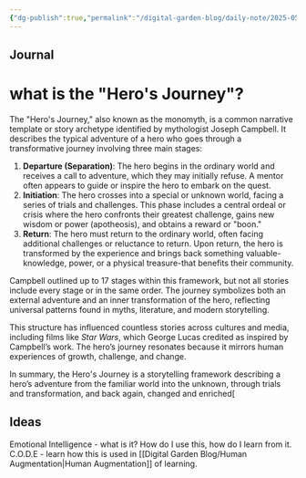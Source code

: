 ```yaml
---
{"dg-publish":true,"permalink":"/digital-garden-blog/daily-note/2025-05-21/","tags":["#dailynote"]}
---
```


## Journal
# what is the "Hero's Journey"?

The "Hero's Journey," also known as the monomyth, is a common narrative template or story archetype identified by mythologist Joseph Campbell. It describes the typical adventure of a hero who goes through a transformative journey involving three main stages:

1. **Departure (Separation)**: The hero begins in the ordinary world and receives a call to adventure, which they may initially refuse. A mentor often appears to guide or inspire the hero to embark on the quest.
2. **Initiation**: The hero crosses into a special or unknown world, facing a series of trials and challenges. This phase includes a central ordeal or crisis where the hero confronts their greatest challenge, gains new wisdom or power (apotheosis), and obtains a reward or "boon."
3. **Return**: The hero must return to the ordinary world, often facing additional challenges or reluctance to return. Upon return, the hero is transformed by the experience and brings back something valuable-knowledge, power, or a physical treasure-that benefits their community.

Campbell outlined up to 17 stages within this framework, but not all stories include every stage or in the same order. The journey symbolizes both an external adventure and an inner transformation of the hero, reflecting universal patterns found in myths, literature, and modern storytelling.

This structure has influenced countless stories across cultures and media, including films like *Star Wars*, which George Lucas credited as inspired by Campbell’s work. The hero’s journey resonates because it mirrors human experiences of growth, challenge, and change.

In summary, the Hero's Journey is a storytelling framework describing a hero’s adventure from the familiar world into the unknown, through trials and transformation, and back again, changed and enriched[
## Ideas

Emotional Intelligence - what is it? How do I use this, how do I learn from it.
C.O.D.E - learn how this is used in  [[Digital Garden Blog/Human Augmentation\|Human Augmentation]] of learning.
